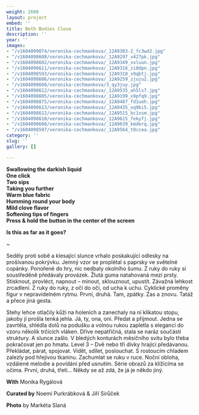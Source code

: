 ```yaml
---
weight: 2600
layout: project
embed: ''
title: Both Bodies Clove
description: ''
year: ''
images:
- "/v1604099074/veronika-cechmankova/_12A9303-2_fc3wd2.jpg"
- "/v1604098608/veronika-cechmankova/_12A9297_v427pk.jpg"
- "/v1604098602/veronika-cechmankova/_12A9349_sxluun.jpg"
- "/v1604098611/veronika-cechmankova/_12A9316_zi8dpn.jpg"
- "/v1604098593/veronika-cechmankova/_12A9318_x9qbtj.jpg"
- "/v1604098606/veronika-cechmankova/_12A9259_zjuju2.jpg"
- "/v1604098608/veronika-cechmankova/3_qy3juy.jpg"
- "/v1604098612/veronika-cechmankova/_12A9535_ah5ls7.jpg"
- "/v1604098605/veronika-cechmankova/_12A9199_x9pfq9.jpg"
- "/v1604098875/veronika-cechmankova/_12A9487_fd1uoh.jpg"
- "/v1604098613/veronika-cechmankova/_12A9435_xq9bi5.jpg"
- "/v1604098612/veronika-cechmankova/_12A9515_bc1xsm.jpg"
- "/v1604098610/veronika-cechmankova/_12A9615_fekyfj.jpg"
- "/v1604098608/veronika-cechmankova/_12A9639_kmderq.jpg"
- "/v1604098597/veronika-cechmankova/_12A9564_t0ccea.jpg"
category: ''
slug: ''
gallery: []

---
```

**Swallowing the darkish liquid  
One click  
Two sips  
Taking you further  
Warm blue fabric  
Humming round your body  
Mild clove flavor  
Softening tips of fingers  
Press & hold the button in the center of the screen**

**Is this as far as it goes?**

\~

Seděly proti sobě a klesající slunce vrhalo poskakující odlesky na prošívanou pokrývku. Jemný vzor se proplétal s paprsky ve světelné copánky. Ponořené do hry, nic nedbaly okolního šumu. Z ruky do ruky si soustředěně předávaly provázek. Žlutá guma natahovaná mezi prsty. Stisknout, provléct, napnout – minout, sklouznout, upustit. Závažná lehkost zrcadlení. Z ruky do ruky, z očí do očí, od ucha k uchu. Cyklické proměny figur v nepravidelném rytmu. První, druhá. Tam, zpátky. Zas a znovu. Tatáž a přece jiná gesta.

Stehy lehce otlačily kůži na holeních a zanechaly na ní klikatou stopu, jakoby jí prošla tenká jehla. Já, ty, ona, oni. Předat a přijmout. Jedna se zavrtěla, shlédla dolů na podušku a volnou rukou zapletla s elegancí do vzoru několik trčících vláken. Dříve nepatřičná, stala se naráz součástí struktury. A slunce zašlo. V bledých konturách měsíčního svitu bylo třeba pokračovat jen po hmatu. Level 3 – Dvě nebo tři dívky hrající předávanou. Překládat, párat, spojovat. Vidět, sdílet, poslouchat. S rostoucím chladem zalezly pod hřejivou tkaninu. Zachumlat se ruku v ruce. Noční obloha, vzdálené melodie a povídání před usnutím. Série obrazů za klížícíma se očima. První, druhá, třetí… Někdy se až zdá, že já je někdo jiný.

**With** Monika Rygálová

**Curated by** Noemi Purkrábková & Jiří Sirůček

**Photo** by Markéta Slaná
